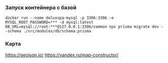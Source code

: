 ### Запуск контейнера с базой

`docker run --name deluxspa-mysql -p 3306:3306 -e MYSQL_ROOT_PASSWORD=*** -d mysql:latest`
`DB_URL=mysql://root:***@127.0.0.1:3306/common npx prisma migrate dev --schema ./src/modules/db/schema.prisma`


### Карта
https://geojson.io/
https://yandex.ru/map-constructor/